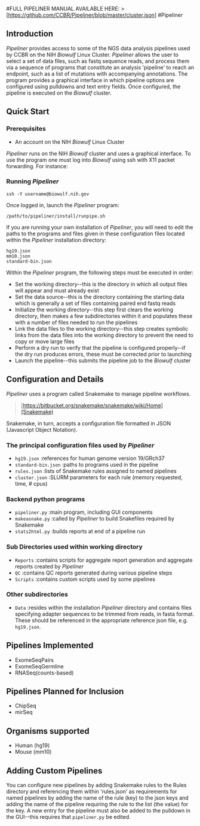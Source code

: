 #FULL PIPELINER MANUAL AVAILABLE HERE: >[https://github.com/CCBR/Pipeliner/blob/master/cluster.json]
#Pipeliner

## Introduction

*Pipeliner* provides access to some of the NGS data analysis pipelines used by CCBR on the NIH *Biowulf* Linux Cluster. *Pipeliner* allows the user to select a set of data files, such as fastq sequence reads, and process them via a sequence of programs that constitute an analysis 'pipeline' to reach an endpoint, such as a list of mutations with accompanying annotations.  The program provides a graphical interface in which pipeline options are configured using pulldowns and text entry fields.  Once configured, the pipeline is executed on the *Biowulf* cluster.
  
## Quick Start

### Prerequisites

* An account on the NIH *Biowulf* Linux Cluster 


*Pipeliner* runs on the NIH *Biowulf* cluster and uses a graphical interface. To use the program one must log into *Biowulf* using ssh with X11 packet forwarding.  For instance:

### Running *Pipeliner*

```
ssh -Y username@biowulf.nih.gov
```

Once logged in, launch the *Pipeliner* program:

```
/path/to/pipeliner/install/runpipe.sh
```

If you are running your own installation of *Pipeliner*, you will need to edit the paths to the programs and files given in these configuration files located within the *Pipeliner* installation directory:

```
hg19.json
mm10.json
standard-bin.json
```

Within the *Pipeliner* program, the following steps must be executed in order:

* Set the working directory--this is the directory in which all output files will appear and must already exist
* Set the data source--this is the directory containing the starting data which is generally a set of files containing paired end fastq reads
* Initialize the working directory--this step first clears the working directory, then makes a few subdirectories within it and populates these with a number of files needed to run the pipelines
* Link the data files to the working directory--this step creates symbolic links from the data files into the working directory to prevent the need to copy or move large files
* Perform a dry run to verify that the pipeline is configured properly--if the dry run produces errors, these must be corrected prior to launching
* Launch the pipeline--this submits the pipeline job to the *Biowulf* cluster


## Configuration and Details

*Pipeliner* uses a program called Snakemake to manage pipeline workflows.

>[https://bitbucket.org/snakemake/snakemake/wiki/Home](Snakemake)

Snakemake, in turn, accepts a configuration file formatted in JSON (Javascript Object Notation). 

### The principal configuration files used by *Pipeliner*

- `hg19.json` :references for human genome version 19/GRch37
- `standard-bin.json` :paths to programs used in the pipeline
- `rules.json` :lists of Snakemake rules assigned to named pipelines
- `cluster.json` :SLURM parameters for each rule (memory requested, time, # cpus)

### Backend python programs

- `pipeliner.py` :main program, including GUI components
- `makeasnake.py` :called by *Pipeliner* to build Snakefiles required by Snakemake
- `stats2html.py` :builds reports at end of a pipeline run

### Sub Directories used within working directory

- `Reports` :contains scripts for aggregate report generation and aggregate reports created by *Pipeliner*
- `QC` :contains QC reports generated during various pipeline steps
- `Scripts` :contains custom scripts used by some pipelines

### Other subdirectories

- `Data` :resides within the installation *Pipeliner* directory and contains files specifying adapter sequences to be trimmed from reads, in fasta format.  These should be referenced in the appropriate reference json file, e.g. `hg19.json`.


## Pipelines Implemented

- ExomeSeqPairs
- ExomeSeqGermline
- RNASeq(counts-based)

## Pipelines Planned for Inclusion

- ChipSeq
- mirSeq


## Organisms supported

- Human (hg19)
- Mouse (mm10)

## Adding Custom Pipelines

You can configure new pipelines by adding Snakemake rules to the Rules directory and referencing them within 'rules.json' as requirements for named pipelines by adding the name of the rule (key) to the json keys and adding the name of the pipeline requiring the rule to the list (the value) for the key.  A new entry for the pipeline must also be added to the pulldown in the GUI--this requires that `pipeliner.py` be edited.







